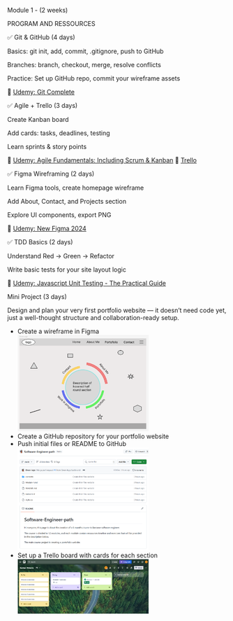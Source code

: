 Module 1 - (2 weeks)

PROGRAM AND RESSOURCES

✅ Git & GitHub (4 days)

Basics: git init, add, commit, .gitignore, push to GitHub

Branches: branch, checkout, merge, resolve conflicts

Practice: Set up GitHub repo, commit your wireframe assets

🔗 [Udemy: Git Complete](https://www.udemy.com/course/git-complete/)

✅ Agile + Trello (3 days)

Create Kanban board

Add cards: tasks, deadlines, testing

Learn sprints & story points

🔗 [Udemy: Agile Fundamentals: Including Scrum & Kanban](https://www.udemy.com/course/agile-fundamentals-scrum-kanban-scrumban)
🔗 [Trello](https://trello.com/guide)

✅ Figma Wireframing (2 days)

Learn Figma tools, create homepage wireframe

Add About, Contact, and Projects section

Explore UI components, export PNG

🔗 [Udemy: New Figma 2024](https://www.udemy.com/course/figma-beginner)

✅ TDD Basics (2 days)

Understand Red → Green → Refactor

Write basic tests for your site layout logic

🔗 [Udemy: Javascript Unit Testing - The Practical Guide](https://www.udemy.com/course/javascript-unit-testing-the-practical-guide/?kw=javascript+unit+testing&src=sac&couponCode=ACCAGE0923)

Mini Project (3 days)

Design and plan your very first portfolio website — it doesn’t need code yet, just a well-thought structure and collaboration-ready setup.

- Create a wireframe in Figma <br />
  <img src="contents/wireframe.png" alt="wireframe website home page" width="300"/>
- Create a GitHub repository for your portfolio website <br />
- Push initial files or README to GitHub <br />
  <img src="contents/GitHub-1.png" alt="Github project's page" width="300"/>
- Set up a Trello board with cards for each section <br />
  <img src="contents/Trello.png" alt="Trello board" width="300"/>
